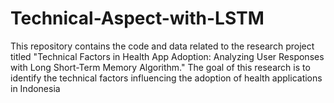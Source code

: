 # Technical-Aspect-with-LSTM
This repository contains the code and data related to the research project titled "Technical Factors in Health App Adoption: Analyzing User Responses with Long Short-Term Memory Algorithm." The goal of this research is to identify the technical factors influencing the adoption of health applications in Indonesia
